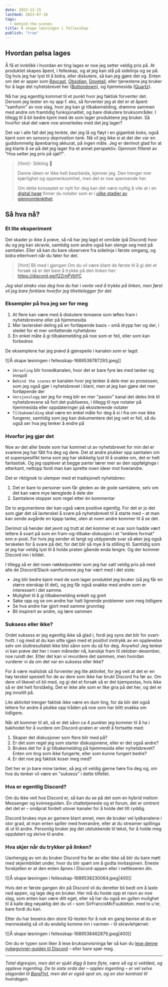 ```yaml
---
date: 2022-12-15
lastmod: 2023-07-16
tags:
  - behind-the-scenes
title: Å skape løsningen i fellesskap
publish: "true"
---
```


## Hvordan pølsa lages

Å få et innblikk i hvordan en ting lages er noe jeg setter veldig pris på. At produktet skapes åpent, i felleskap, og at jeg kan stå på sidelinja og se på. Og hvis jeg har lyst til å bidra, eller diskutere, så kan jeg gjøre det og. Enten om det er apper som [Raycast](https://join.slack.com/t/raycastcommunity/shared_invite/zt-1z9dgp17p-OU3pAXJbijkiz~mOoxxn_w), [Obsidian](https://discord.gg/obsidianmd), [Dovetail](https://join.slack.com/t/heydovetail/shared_invite/zt-1zapveh02-9mLajJsPJUA5fPXt~rCEHQ), eller tjenestene jeg bruker for å lage det nyhetsbrevet her ([Buttondown](https://discord.gg/YyscKxt6fS)), og hjemmesida ([Quartz](https://discord.gg/HmcEgFFgbs)).

Nå har jeg egentlig kommet til et punkt hvor jeg faktisk forventer det. Dersom jeg tester en ny app f. eks, så forventer jeg at det er et åpent "samfunn" av noe slag, hvor jeg kan gi tilbakemelding, drømme sammen med andre om framtidig funksjonalitet, og bare diskutere bruksområder. I tillegg til å bli bedre kjent med de som lager produktene jeg bruker. Så hvorfor skal det være noe annerledes med det jeg lager?

Det var i alle fall det jeg tenkte, der jeg lå og fløyt i en gigantisk boks, også kjent som en *sensory deprivation tank*. Nå vil jeg ikke si at det der var en guddommelig åpenbaring akkurat, på ingen måte. Jeg er derimot glad for at jeg klarte å se på det jeg lager fra et annet perspektiv. Gjennom filteret av "Hva setter jeg pris på sjøl?".

> [!hint]- Stikling 🌿
>
> Denne ideen er ikke helt bearbeida, kjenner jeg. Den trenger mer kjærlighet og oppmerksomhet, men det er noe spennende her.
> 
> Om dette konseptet er nytt for deg kan det være nyttig å vite at i en [digital hage](notes/digitalt%20hagearbeid.md) finner du notater som er i [ulike stadier av gjennomtenkthet](notes/stadier%20av%20gjennomtenkthet.md).

## Så hva nå?

### Et lite eksperiment

Det skader jo ikke å prøve, så nå har jeg lagd et område (på Discord) hvor du og jeg kan skravle, samtidig som andre også kan slenge seg med på samtalen. Eller så kan du bare observere fra sidelinja i første omgang, og bidra etterhvert når du føler for det.

> [!hint] Bli med i gjengen
> Om du vil være blant de første til å gi det et forsøk så er det bare å trykke på den linken her: 
> https://discord.gg/f2ZrnPVbYC

*Jeg skal straks vise deg hva du har i vente ved å trykke på linken, men først vil jeg bare forklare hvorfor jeg tilrettelegger for det.*

### Eksempler på hva jeg ser for meg

1. At flere kan være med å diskutere temaene som løftes fram i nyhetsbrevene eller på hjemmesida
2. Mer lavterskel-deling på en fortløpende basis – små drypp her og der, i stedet for et mer omfattende nyhetsbrev
3. En enkel måte å gi tilbakemelding på noe som er feil, eller som kan forbedres

De eksemplene har jeg prøvd å gjenspeile i kanalen som er lagd:

![[Å skape løsningen i fellesskap-1689538787293.jpeg]]

- `Skravling` blir hovedkanalen, hvor det er bare fyre løs med tanker og innspill
- `Behind the scenes` er kanalen hvor jeg tenker å dele mer av prosessen, som jeg også gjør i nyhetsbrevet i blant, men at jeg kan gjøre det mer fortløpende der
- `Versjonslogg` ser jeg for meg blir en mer "passiv" kanal det deles link til nyhetsbrevene så fort det publiseres, i tillegg til nye notater på hjemmesida eller oppdateringer på eksisterende notater
- `Tilbakemelding` skal være en enkel måte for deg å si i fra om noe ikke fungerer, samtidig som jeg kan dokumentere det jeg veit er feil, så du også ser hva jeg tenker å endre på

### Hvorfor jeg gjør det

Noe av det aller beste som har kommet ut av nyhetsbrevet for min del er svarene jeg har fått fra deg og dere. Det at andre plukker opp samtalen om et superspesifikt tema som jeg har skikkelig lyst til å snakke om, det er helt fantastisk. Og jeg opplever at begge parter lærer mer av den oppfølginga i etterkant, nettopp fordi man kan sprette noen ideer mot hverandre.

Det er riktignok to ulemper med et tradisjonelt nyhetsbrev:

1. Det er bare to personer som får gleden av de gode samtalene, selv om det kan være mye læreglede å dele der
2. Samtalene stopper som regel etter én kommentar

De to argumentene der kan også være positive egentlig. For det er jo det som gjør det så lavterskel å svare på nyhetsbrevet til å starte med – at man kan sende avgårde en kjapp tanke, uten at noen andre kommer til å se det.

Derimot så hender det jevnt og trutt at det kommer et svar som hadde vært lettere å svart på som en fram-og-tilbake-diskusjon i et "enklere format" enn e-post. For hvis jeg sender et langt og utdypende svar så øker jeg også terskelen for å svare på det, for det blir så mye å ta stilling til. Samtidig som at jeg har veldig lyst til å holde praten gående enda lengre. Og der kommer Discord inn i bildet.

I tillegg så er det noen nøkkelpunkter som jeg har satt veldig pris på med alle de Discord/Slack-samfunnene jeg har vært med i det siste:
 - Jeg blir bedre kjent med de som lager produktet jeg bruker (så jeg får en større eierskap til det), og jeg får også snakke med andre som er interessert i det samme.
- Mulighet til å gi tilbakemelding enkelt og greit
- Søke opp og se om andre har hatt lignende problemer som meg tidligere
- Se hva andre har gjort med samme grunnlag
- Bli inspirert av andre, og lære sammen

### Suksess eller ikke?

Ordet suksess er jeg egentlig ikke så glad i, fordi jeg syns det blir for svart-hvitt. I og med at du kan sitte igjen med et positivt inntrykk av en opplevelse selv om sluttresultatet ikke blei sånn som du så for deg. Anywho! Jeg tenker vi kan prøve det her i noen måneder nå, kanskje fram til oktober-desember, noe rundt der. Etter det kan vi revurdere det sammen, men hvordan vurderer vi da om det var en suksess eller ikke?

For å være realistisk så forventer jeg lite aktivitet, for jeg veit at det er en høy terskel spesielt for de av dere som ikke har brukt Discord fra før av. Om dere vil likevel vil bli med, og gi det et forsøk så er det kjempestas, hvis ikke så er det helt forståelig. Det er ikke alle som er like gira på det her, og det er jeg innstilt på. 

Lite aktivitet trenger faktisk ikke være en dum ting, for da blir det også lettere for andre å plukke opp tråden på noe som har blitt snakka om tidligere. 

Når alt kommer til alt, så er det sånn ca 4 punkter jeg kommer til å ha i bakhodet for å vurdere om Discord-praten er verdt å fortsette med:
1. Skaper det diskusjoner som flere blir med på?
2. Er det som regel jeg som starter diskusjonene, eller er det også andre?
3. Brukes det for å gi tilbakemelding på hjemmesida eller nyhetsbrevet? Enten om ting som ikke fungerte, eller som kunne fungert bedre?
4. Er det noe jeg faktisk koser meg med?

Det her er jo bare mine tanker, så jeg vil veldig gjerne høre fra deg og, om hva du tenker vil være en "suksess" i dette tilfellet.

### Hva er egentlig Discord?

Om du ikke veit hva Discord er, så kan du se på det som en hybrid mellom Messenger og kvinneguiden. En chattetjeneste og et forum, det er omtrent det det er – småprat fordelt utover kanaler for å holde det litt ryddig. 

Discord brukes mye av gamere blant annet, men de bruker vel lydkanalene i stor grad, at man enten spiller med hverandre, eller at du streamer spillinga di ut til andre. Personlig bruker jeg det utelukkende til tekst, for å holde meg oppdatert og skrive til andre.

### Hva skjer når du trykker på linken?

Uavhengig av om du bruker Discord fra før av eller ikke så blir du bare møtt med skjermbildet under, hvor du blir spørt om å godta invitasjonen. Eneste forskjellen er at den enten åpnes i Discord-appen eller i nettleseren din.

![[Å skape løsningen i fellesskap-1689538230064.jpeg|400]]

Hvis det er første gangen din på Discord vil du deretter bli bedt om å laste ned appen, og lage deg en bruker. Her må du hoste opp et navn av noe slag, som enten kan være ditt eget, eller så har du også en gyllen mulighet til å kalle deg nøyaktig det du vil – som SirFrancisMcFuubleton. med to u'er, bare fordi du kan.

Etter du har beseira den store IQ-testen for å nok en gang bevise at du er menneskelig så vil du endelig komme inn i varmen – til skravlehjørnet:

![[Å skape løsningen i fellesskap-1689538462879.jpeg|400]]


Om du er typen som liker å lese bruksanvisninga før så kan du [lese denne nybegynner-guiden til Discord](https://support.discord.com/hc/en-us/articles/360045138571-Beginner-s-Guide-to-Discord) – eller bare spør meg.

---

*Total digresjon, men det er sjukt digg å bare flyte, være så og si vektløst, og oppleve ingenting. De to siste orda der – opplev ingenting – er vel selve slagordet til [BareFlyt](https://bareflyt.no/floating/), men det er også spot on, og en stor kontrast til hverdagen.*
